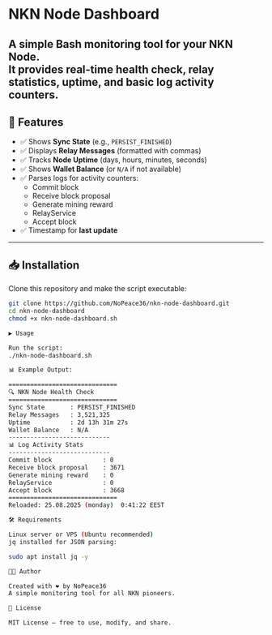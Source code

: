 # NKN Node Dashboard

A simple **Bash monitoring tool** for your NKN Node.  
It provides real-time **health check**, **relay statistics**, **uptime**, and basic log activity counters.
---
## 📌 Features

- ✅ Shows **Sync State** (e.g., `PERSIST_FINISHED`)  
- ✅ Displays **Relay Messages** (formatted with commas)  
- ✅ Tracks **Node Uptime** (days, hours, minutes, seconds)  
- ✅ Shows **Wallet Balance** (or `N/A` if not available)  
- ✅ Parses logs for activity counters:
  - Commit block  
  - Receive block proposal  
  - Generate mining reward  
  - RelayService  
  - Accept block  
- ✅ Timestamp for **last update**

---
## 📥 Installation

Clone this repository and make the script executable:

```bash
git clone https://github.com/NoPeace36/nkn-node-dashboard.git
cd nkn-node-dashboard
chmod +x nkn-node-dashboard.sh

▶️ Usage

Run the script:
./nkn-node-dashboard.sh

📊 Example Output:

==============================
🔍 NKN Node Health Check
==============================
Sync State       : PERSIST_FINISHED
Relay Messages   : 3,521,325
Uptime           : 2d 13h 31m 27s
Wallet Balance   : N/A
----------------------------
📊 Log Activity Stats
----------------------------
Commit block              : 0
Receive block proposal    : 3671
Generate mining reward    : 0
RelayService              : 0
Accept block              : 3668
==============================
Reloaded: 25.08.2025 (monday)  0:41:22 EEST

🛠️ Requirements

Linux server or VPS (Ubuntu recommended)
jq installed for JSON parsing:

sudo apt install jq -y

👨‍💻 Author

Created with ❤️ by NoPeace36
A simple monitoring tool for all NKN pioneers.

📜 License

MIT License – free to use, modify, and share.
